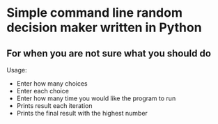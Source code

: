 # Simple command line random decision maker written in Python
## For when you are not sure what you should do

Usage:
- Enter how many choices
- Enter each choice
- Enter how many time you would like the program to run
- Prints result each iteration
- Prints the final result with the highest number
